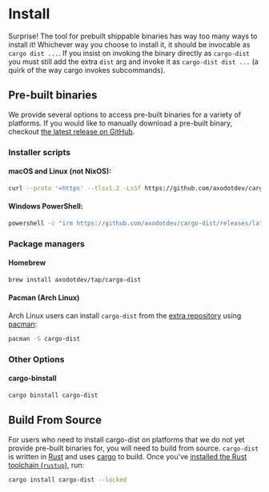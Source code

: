 # Install

<!-- toc -->

Surprise! The tool for prebuilt shippable binaries has way too many ways to install it!
Whichever way you choose to install it, it should be invocable as `cargo dist ...`. If you insist on invoking the binary directly as `cargo-dist` you must still add the extra `dist` arg and invoke it as `cargo-dist dist ...` (a quirk of the way cargo invokes subcommands).


## Pre-built binaries

We provide several options to access pre-built binaries for a variety of platforms. If you would like to manually download a pre-built binary, checkout [the latest release on GitHub](https://github.com/axodotdev/cargo-dist/releases/latest).

### Installer scripts

#### macOS and Linux (not NixOS):

```sh
curl --proto '=https' --tlsv1.2 -LsSf https://github.com/axodotdev/cargo-dist/releases/latest/download/cargo-dist-installer.sh | sh
```

#### Windows PowerShell:

```sh
powershell -c "irm https://github.com/axodotdev/cargo-dist/releases/latest/download/cargo-dist-installer.ps1 | iex"
```

### Package managers

#### Homebrew

```sh
brew install axodotdev/tap/cargo-dist
```

#### Pacman (Arch Linux)

Arch Linux users can install `cargo-dist` from the [extra repository](https://archlinux.org/packages/extra/x86_64/cargo-dist/) using [pacman](https://wiki.archlinux.org/title/Pacman):

```sh
pacman -S cargo-dist
```

### Other Options

#### cargo-binstall

```sh
cargo binstall cargo-dist
```

## Build From Source

For users who need to install cargo-dist on platforms that we do not yet provide pre-built binaries for, you will need to build from source.
`cargo-dist` is written in [Rust] and uses [cargo] to build. Once you've [installed the Rust toolchain (`rustup`)], run:

```sh
cargo install cargo-dist --locked
```

[Rust]: https://rust-lang.org
[cargo]: https://doc.rust-lang.org/cargo/index.html
[installed the Rust toolchain (`rustup`)]: https://rustup.rs/


